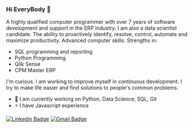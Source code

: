 ### Hi EveryBody 👋

A highly qualified computer programmer with over 7 years of software development and support in the ERP industry. I am also a data scientist candidate.
The ability to proactively identify, resolve, control, automate and maximize productivity. Advanced computer skills. Strengths in:
- SQL programming and reporting
- Python Programming
- Qlik Sense
- CPM Master ERP

I'm curious. I am working to improve myself in continuous development. I try to make life easier and find solutions to people's common problems.

- 🌱 I am currently working on Python, Data Science, SQL, Git
- ⚡ I have Javascript experience

[![Linkedin Badge](https://img.shields.io/badge/-yemrekarakas-blue?style=flat-square&logo=Linkedin&logoColor=white&link=https://www.linkedin.com/in/yemrekarakas/)](https://www.linkedin.com/in/yemrekarakas/) 
[![Gmail Badge](https://img.shields.io/badge/-yemrekrks@gmail.com-c14438?style=flat-square&logo=Gmail&logoColor=white&link=mailto:yemrekrks@gmail.com)](mailto:yemrekrks@gmail.com)


<!--
**yemrekarakas/yemrekarakas** is a ✨ _special_ ✨ repository because its `README.md` (this file) appears on your GitHub profile.

Here are some ideas to get you started:

- 🔭 I’m currently working on ...
- 🌱 I’m currently learning ...
- 👯 I’m looking to collaborate on ...
- 🤔 I’m looking for help with ...
- 💬 Ask me about ...
- 📫 How to reach me: ...
- 😄 Pronouns: ...
- ⚡ Fun fact: ...
-->
